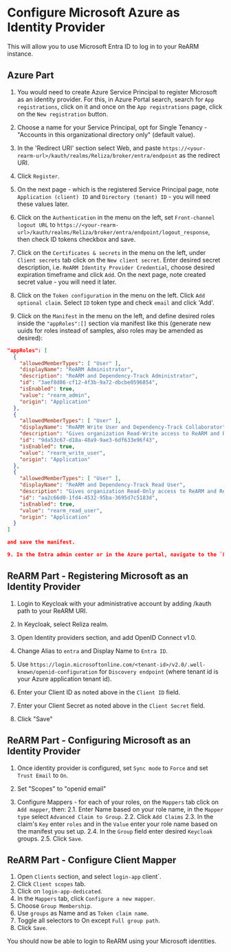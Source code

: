 # Configure Microsoft Azure as Identity Provider

This will allow you to use Microsoft Entra ID to log in to your ReARM instance.

## Azure Part
1. You would need to create Azure Service Principal to register Microsoft as an identity provider. For this, in Azure Portal search, search for `App registrations`, click on it and once on the `App registrations` page, click on the `New registration` button.

2. Choose a name for your Service Principal, opt for Single Tenancy - "Accounts in this organizational directory only" (default value).

3. In the 'Redirect URI' section select Web, and paste `https://<your-rearm-url>/kauth/realms/Reliza/broker/entra/endpoint` as the redirect URI.

4. Click `Register`.

5. On the next page - which is the registered Service Principal page, note `Application (client) ID` and `Directory (tenant) ID` - you will need these values later.

6. Click on the `Authentication` in the menu on the left, set `Front-channel logout URL` to `https://<your-rearm-url>/kauth/realms/Reliza/broker/entra/endpoint/logout_response`, then check ID tokens checkbox and save.

7. Click on the `Certificates & secrets` in the menu on the left, under `Client secrets` tab click on the `New client secret`. Enter desired secret description, i.e. `ReARM Identity Provider Credential`, choose desired expiration timeframe and click `Add`. On the next page, note created secret value - you will need it later.

8. Click on the `Token configuration` in the menu on the left. Click `Add optional claim`. Select `ID` token type and check `email` and click 'Add'.

8. Click on the `Manifest` in the menu on the left, and define desired roles inside the `"appRoles":[]` section via manifest like this (generate new uuids for roles instead of samples, also roles may be amended as desired):

```json
"appRoles": [
  {
    "allowedMemberTypes": [ "User" ],
    "displayName": "ReARM Administrator",
    "description": "ReARM and Dependency-Track Administrator",
    "id": "3aef8d86-cf12-4f3b-9a72-dbcbe0596854",
    "isEnabled": true,
    "value": "rearm_admin",
    "origin": "Application"
  },
  {
    "allowedMemberTypes": [ "User" ],
    "displayName": "ReARM Write User and Dependency-Track Collaborator",
    "description": "Gives organization Read-Write access to ReARM and Read access to Dependency-Track with permissions to participate in vulnerability and violation triage and audit",
    "id": "9da53c67-d18a-48a9-9ae3-6df633e96f43",
    "isEnabled": true,
    "value": "rearm_write_user",
    "origin": "Application"
  },
  {
    "allowedMemberTypes": [ "User" ],
    "displayName": "ReARM and Dependency-Track Read User",
    "description": "Gives organization Read-Only access to ReARM and Read-Only access to Dependency-Track",
    "id": "aa2c66d0-1fd4-4532-95ba-3695d7c5183d",
    "isEnabled": true,
    "value": "rearm_read_user",
    "origin": "Application"
  }
]

and save the manifest.

9. In the Entra admin center or in the Azure portal, navigate to the `Enterprise applications` section, and find the application you just created. Click on it. Open `Users and groups` from the menu on the left and assign users to roles as desired via clicking `Add user/group`.
```
## ReARM Part - Registering Microsoft as an Identity Provider

1. Login to Keycloak with your administrative account by adding /kauth path to your ReARM URI.

2. In Keycloak, select Reliza realm.

3. Open Identity providers section, and add OpenID Connect v1.0.

4. Change Alias to `entra` and Display Name to `Entra ID`.

5. Use `https://login.microsoftonline.com/<tenant-id>/v2.0/.well-known/openid-configuration` for `Discovery endpoint` (where tenant id is your Azure application tenant id).

4. Enter your Client ID as noted above in the `Client ID` field.

5. Enter your Client Secret as noted above in the `Client Secret` field.

6. Click "Save"

## ReARM Part - Configuring Microsoft as an Identity Provider

1. Once identity provider is configured, set `Sync mode` to `Force` and set `Trust Email` to `On`.

2. Set  "Scopes" to "openid email"
2. Configure Mappers - for each of your roles, on the `Mappers` tab click on `Add mapper`, then: 
2.1. Enter Name based on your role name, in the `Mapper type` select `Advanced Claim to Group`. 
2.2. Click `Add Claims`
2.3. In the claim's `Key` enter `roles` and in the `Value` enter your role name based on the manifest you set up.
2.4. In the `Group` field enter desired `Keycloak` groups.
2.5. Click `Save`.

## ReARM Part - Configure Client Mapper
1. Open `Clients` section, and select `login-app` client`.
2. Click `Client scopes` tab.
3. Click on `login-app-dedicated`.
4. In the `Mappers` tab, click `Configure a new mapper`.
5. Choose `Group Membership`.
6. Use `groups` as Name and as `Token claim name`.
7. Toggle all selectors to On except `Full group path`.
8. Click `Save`.

You should now be able to login to ReARM using your Microsoft identities.